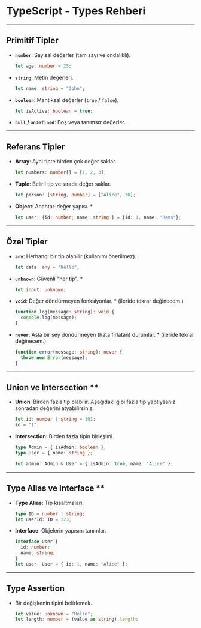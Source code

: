 # TypeScript - Types Rehberi

---

## Primitif Tipler
- **`number`**: Sayısal değerler (tam sayı ve ondalıklı).
  ```typescript
  let age: number = 25;
  ```
- **`string`**: Metin değerleri.
  ```typescript
  let name: string = "John";
  ```
- **`boolean`**: Mantıksal değerler (`true` / `false`).
  ```typescript
  let isActive: boolean = true;
  ```
- **`null` / `undefined`**: Boş veya tanımsız değerler.

---

## Referans Tipler
- **Array**: Aynı tipte birden çok değer saklar.
  ```typescript
  let numbers: number[] = [1, 2, 3];
  ```
- **Tuple**: Belirli tip ve sırada değer saklar.
  ```typescript
  let person: [string, number] = ["Alice", 30];
  ```
- **Object**: Anahtar-değer yapısı. *
    ```typescript
    let user: {id: number; name: string } = {id: 1, name: "Rems"};
    ```

---

## Özel Tipler
- **`any`**: Herhangi bir tip olabilir (kullanımı önerilmez).
  ```typescript
  let data: any = "Hello";
  ```
- **`unknown`**: Güvenli "her tip". * 
  ```typescript
  let input: unknown;
  ```
- **`void`**: Değer döndürmeyen fonksiyonlar. * (ileride tekrar değinecem.)
  ```typescript
  function log(message: string): void {
    console.log(message);
  }
  ```
- **`never`**: Asla bir şey döndürmeyen (hata fırlatan) durumlar.  * (ileride tekrar değinecem.)
  ```typescript
  function error(message: string): never {
    throw new Error(message);
  }
  ```

---

## Union ve Intersection ** 
- **Union**: Birden fazla tip olabilir. Aşağıdaki gibi fazla tip yaptıysanız sonradan değerini atyabilirsiniz.
  ```typescript
  let id: number | string = 101;
  id = "1"; 
  ```
- **Intersection**: Birden fazla tipin birleşimi.
  ```typescript
  type Admin = { isAdmin: boolean };
  type User = { name: string };

  let admin: Admin & User = { isAdmin: true, name: "Alice" };
  ```

---

## Type Alias ve Interface **
- **Type Alias**: Tip kısaltmaları.
  ```typescript
  type ID = number | string;
  let userId: ID = 123;
  ```
- **Interface**: Objelerin yapısını tanımlar.
  ```typescript
  interface User {
    id: number;
    name: string;
  }
  let user: User = { id: 1, name: "Alice" };
  ```

---

## Type Assertion
- Bir değişkenin tipini belirlemek.
  ```typescript
  let value: unknown = "Hello";
  let length: number = (value as string).length;
  ```

